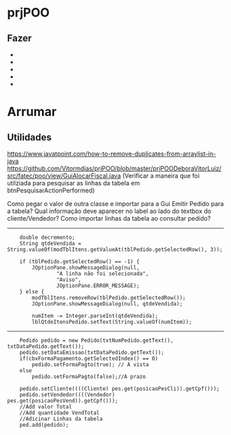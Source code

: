 # prjPOO


## Fazer
-
-
-
-
-

# Arrumar


## Utilidades
https://www.javatpoint.com/how-to-remove-duplicates-from-arraylist-in-java
https://github.com/Vitormdias/prjPOO/blob/master/prjPOODeboraVitorLuiz/src/fatec/poo/view/GuiAlocarFiscal.java (Verificar a maneira que foi utilziada para pesquisar as linhas da tabela em btnPesquisarActionPerformed)

Como pegar o valor de outra classe e importar para a Gui Emitir Pedido para a tabela?
Qual informação deve aparecer no label ao lado do textbox do cliente/Vendedor?
Como importar linhas da tabela ao consultar pedido?


---------------------------------------------------------------------
        double decremento;
        String qtdeVendida = String.valueOf(modTblItens.getValueAt(tblPedido.getSelectedRow(), 3));

        if (tblPedido.getSelectedRow() == -1) {
            JOptionPane.showMessageDialog(null,
                    "A linha não foi selecionada",
                    "Aviso",
                    JOptionPane.ERROR_MESSAGE);
        } else {
            modTblItens.removeRow(tblPedido.getSelectedRow());
            JOptionPane.showMessageDialog(null, qtdeVendida);

            numItem -= Integer.parseInt(qtdeVendida);
            lblQtdeItensPedido.setText(String.valueOf(numItem));

------------------------------------------------------------
        Pedido pedido = new Pedido(txtNumPedido.getText(), txtDataPedido.getText());
        pedido.setDataEmissao(txtDataPedido.getText());
        if(cbxFormaPagamento.getSelectedIndex() == 0)
            pedido.setFormaPagto(true); // A vista
        else
            pedido.setFormaPagto(false);//A prazo
        
        pedido.setCliente((((Cliente) pes.get(posicaoPesCli)).getCpf()));
        pedido.setVendedor((((Vendedor) pes.get(posicaoPesVend)).getCpf()));
        //Add valor Total
        //Add quantidade VendTotal
        //Adicinar Linhas da tabela
        ped.add(pedido);
